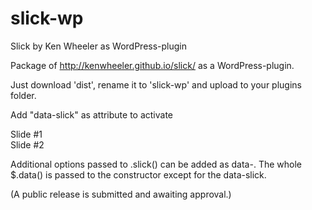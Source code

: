 slick-wp
========

Slick by Ken Wheeler as WordPress-plugin


Package of http://kenwheeler.github.io/slick/ as a WordPress-plugin.

Just download 'dist', rename it to 'slick-wp' and upload to your plugins folder. 


Add "data-slick" as attribute to activate

<div data-slick>
<div>Slide #1</div>
<div>Slide #2</div>
</div>

Additional options passed to .slick() can be added as data-<option-name>. The whole $.data() is passed to the constructor except for the data-slick.

(A public release is submitted and awaiting approval.)
